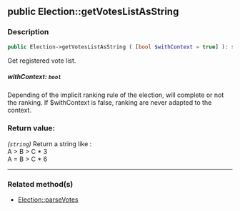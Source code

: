 ## public Election::getVotesListAsString

### Description    

```php
public Election->getVotesListAsString ( [bool $withContext = true] ): string
```

Get registered vote list.
    

##### **withContext:** *```bool```*   
Depending of the implicit ranking rule of the election, will complete or not the ranking. If $withContext is false, ranking are never adapted to the context.    


### Return value:   

*(```string```)* Return a string like :<br>
A > B > C * 3<br>
A = B > C * 6


---------------------------------------

### Related method(s)      

* [Election::parseVotes](../Election%20Class/public%20Election--parseVotes.md)    

